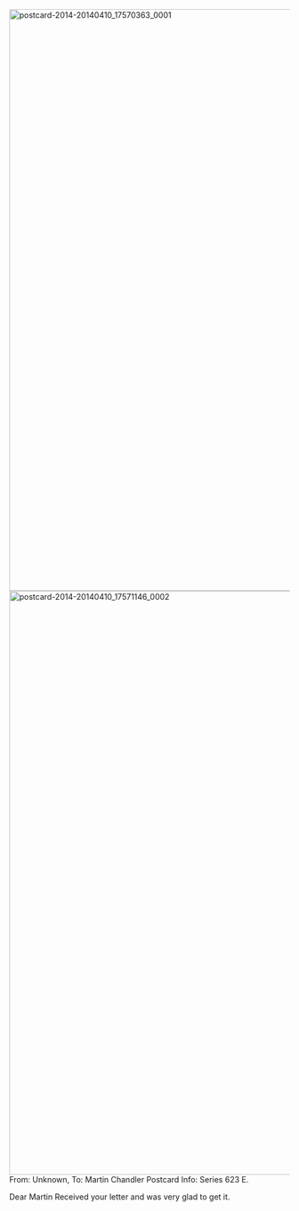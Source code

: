 <html><body><a href="http://107.170.91.122/wp-content/uploads/2014/04/postcard-2014-20140410_17570363_0001.jpg"><img class="alignnone size-full wp-image-95" src="http://107.170.91.122/wp-content/uploads/2014/04/postcard-2014-20140410_17570363_0001.jpg" alt="postcard-2014-20140410_17570363_0001" width="1526" height="1046"></a> <a href="http://107.170.91.122/wp-content/uploads/2014/04/postcard-2014-20140410_17571146_0002.jpg"><img class="alignnone size-full wp-image-96" src="http://107.170.91.122/wp-content/uploads/2014/04/postcard-2014-20140410_17571146_0002.jpg" alt="postcard-2014-20140410_17571146_0002" width="1558" height="1050"></a>From: Unknown, To: Martin Chandler
Postcard Info: Series 623 E.

Dear Martin
Received your letter and was very glad to get it.

 </body></html>